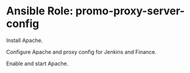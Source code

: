 # Ansible Role: promo-proxy-server-config

Install Apache.

Configure Apache and proxy config for Jenkins and Finance.

Enable and start Apache.
